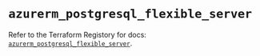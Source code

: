 # `azurerm_postgresql_flexible_server`

Refer to the Terraform Registory for docs: [`azurerm_postgresql_flexible_server`](https://registry.terraform.io/providers/hashicorp/azurerm/3.79.0/docs/resources/postgresql_flexible_server).
